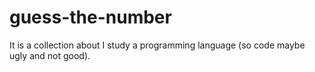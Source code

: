 # guess-the-number

It is a collection about I study a programming language (so code maybe ugly and not good).

